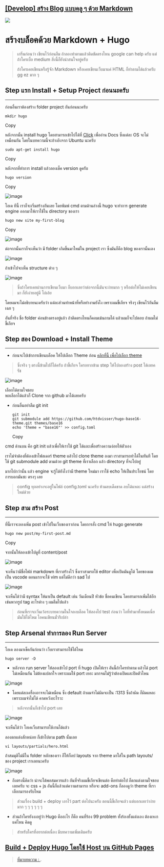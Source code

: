 
## [[Develop] สร้าง Blog แบบคลู ๆ ด้วย Markdown](https://bozzlab.github.io/post/hugo-blog/)

![](https://bozzlab.github.io/img/hugo.png)

# สร้างบล็อคด้วย Markdown + Hugo

> เกริ่นก่อนว่า เขียนไว้ก่อนลืม ถ้าลองทำตามแล้วติดขัดตรงไหน google can help ครับ แต่ถ้าใครเบื่อ medium สิ่งนี้ก็ยังน่าสนใจอยู่ครับ
> 
> ถ้าใครเคยเขียนหรือรู้จัก Markdown หรือเคยเขียนเว็บมาแค่ HTML ก็ทำตามได้แล้วครับ gg ez มาก ๆ

## Step แรก Install + Setup Project ก่อนนะครับ

----------

ก่อนอื่นเราต้องสร้าง folder project กันก่อนนะครับ

```shell
mkdir hugo

```

Copy

หลังจากนั้น install hugo โดยสามารถเข้าไปได้ที่  [Click](https://gohugo.io/getting-started/installing/)  เพื่ออ่าน Docs ซึ่งแต่ละ OS จะไม่เหมือนกัน โดยในบทความนี้จะอ้างอิงจาก Ubuntu นะครับ

```shell
sudo apt-get install hugo

```

Copy

หลังจากที่ทำการ install แล้วลองเช็ค version ดูครับ

```shell
hugo version

```

Copy

  
![image](https://bozzlab.github.io/img/hugo-p1.png)  

โอเค ทีนี้ เราก็จะเริ่มสร้างกันเลย โดยพิมพ์ cmd ตามด้านล่างนี้ hugo จะทำการ generate engine ออกมาให้เราใช้ใน directory ของเรา

```shell
hugo new site my-first-blog

```

Copy

  
![image](https://bozzlab.github.io/img/hugo-p2.png)  

ต่อจากนั้นเราก็จะเห็นว่า มี folder เกิดขึ้นมาใหม่ใน project เรา ซึ่งมันก็คือ blog ของเรานั้นเอง

  
![image](https://bozzlab.github.io/img/hugo-p3.png)  

ถ้าเข้าไปจะเห็น structure ต่าง ๆ

  
![image](https://bozzlab.github.io/img/hugo-p4.png)  

> ซึ่งถ้าใครเคยผ่านการเขียนเว็บมา ก็บอกเลยว่าต่อจากนี้มันจะง่ายมาก ๆ หรือต่อให้ไม่เคยเขียนมา ก็ยังง่ายอยู่ดี โถ่เอ้ย

โดยผมจะไม่อธิบายนะครับว่า แต่ละส่วนทำหน้าที่หรือทำงานยังไง เพราะผมขี้เกียจ จริงๆ เขียนไว้กันลืมเฉย ๆ

อันที่จริง ชื่อ folder ค่อนข้างตรงอยู่แล้ว ถ้าติดตรงไหนก็คอมเม้นถามได้ แล้วผมก็จะไปตอบ ถ้าผมไม่ขี้เกียจ

## Step สอง Download + Install Theme

----------

-   ก่อนจะไปเข้าการเขียนบล็อค ให้ไปเลือก Theme ก่อน  [คลิกที่นี้ เพื่อไปเลือก theme](https://themes.gohugo.io/)

> ซึ่งจริง ๆ ตรงนี้ข้ามไปก็ได้ครับ ถ้าขี้เกียจ ใครอยากข้าม step ให้ไปลองสร้าง post ได้เลยครัช

  
![image](https://bozzlab.github.io/img/hugo-theme.png)  

เลือกได้ตามใจชอบ  
พอเลือกได้แล้วก็ Clone จาก github มาได้เลยครับ

-   ก่อนอื่นอย่าลืม git init
    
    ```shell
    git init 
    git submodule add https://github.com/htdvisser/hugo-base16-theme.git themes/base16  
    echo 'theme = "base16"' >> config.toml
    
    ```
    
    Copy
    

cmd ด้านบน คือ git init แล้วเพื่อให้เราใช้ git ได้และเพื่อสร้างความง่อยให้ตัวเอง

เราไม่จำต้องที่ต้องเข้าโฟลเดอร์ theme แล้วไป clone theme ลงมา เราสามารถทำได้ในทันที โดยใช้ git submodule add ตามด้วย git theme ที่เราเลือก แล้ว directory ที่จะไปอยู๋

มากไปกว่านั้น แล้ว engine จะรู้ได้ยังไงว่ามี theme ใหม่มา เราใช้ echo ให้เป็นประโยชน์ โดยการบอกมันซะ ตรงๆ เลย

> config ทุกอย่างจะอยู่ในไฟล์ config.toml นะครับ ห้ามลบเด็ดขาด ลบได้แหละ แต่สร้างใหม่ด้วย

## Step สาม สร้าง Post

----------

ที่นี้เราจะลองเพิ่ม post เข้าไปในเว็บของเราก่อน โดยการสั่ง cmd ให้ hugo generate

```shell
hugo new post/my-first-post.md

```

Copy

จากนั้นให้ลองเข้าไปดูที่ content/post

  
![image](https://bozzlab.github.io/img/hugo-list-blog-1.png)  

จะเห็นว่ามีชื่อไฟล์ markdown ที่เราสร้างไว้ ซึ่งเราสามรถใช้ editor เพื่อเปิดมันดูได้ โดยของผมเป็น vscode ตอนแรกจะใช้ vim แต่ไม่ดีกว่า sad ไป

![image](https://bozzlab.github.io/img/hugo-blog-1.png)

จะเห็นได้ว่ามี syntax ให้มาเป็น default เช่น วันเดือนปี หัวข้อ ชื่อคนเขียน โดยสามารถเพิ่มได้อีก เช่นพวกรูป tag อะไรต่าง ๆ ผมลืมไปแล้ว

> ก่อนที่เราจะเวิ่นเว้อระบายความในใจลงบล็อค ให้ลองไป test ก่อนว่า ไอที่ทำมาทั้งหมดเนี่ย มันใช้ได้ไหม ไอคนเขียนมั่วรึเปล่า

## Step Arsenal ทำการลอง Run Server

----------

โอเค ลองมาเช็คกันก่อนว่า เว็บเราสามารถใช้ได้ไหม

```shell
hugo server -D

```

-   หลังจาก run server ให้ลองเข้าไป port ที่ hugo เปิดให้เรา อันนี้ถ้าใครทำตาม แล้วได้ port ไม่เหมือนกัน ไม่ต้องแปลกใจ เพราะผมใช้ port เยอะ มากจนไม่รู้ว่าต้องเปิดและปิดตัวไหน

![image](https://bozzlab.github.io/img/hugo-serv.png)

-   โดยแต่ละเครื่องอาจจะไม่เหมือน ซึ่ง default ถ้าผมจำไม่ผิดจะเป็น :1313 ซึ่งถ้าผิด ก็ผิดแหละ เพราะผมจำไม่ได้ คาดหวังอะไรวะ

> หลังจากนั้นก็เข้าไป port เลย

![image](https://bozzlab.github.io/img/hugo-runweb.png)

จะเห็นได้ว่า โอเคเว็บสามารถใช้งานได้แล้ว

ลองตกแต่งสักหน่อย ก็เข้าไปตาม path นั้นเลย

```shell
vi layouts/partials/hero.html 

```


ถ้าสมมุติไม่มีใน folder หลักของเรา ก็ให้ก็อป layouts จาก theme มาใส่ใน path layouts/ ของ project เราเลยนะครับ

![image](https://bozzlab.github.io/img/hugo-cm.png)

-   ถึงตรงนี้คิดว่า น่าจะได้พอสมควรแล้ว อันที่จริงผมขี้เกียจเขียนต่อ คือท่าต่อไป ก็ตกแต่งตามใจชอบเลยครับ จะ css + js อันนี้ก็แล้วแต่ความสามารถ หรือจะ add-ons ก็ลองดูว่า theme ที่เราเลือกมารองรับไหม

> ส่วนเรื่อง build + deploy เอาไว้ part ต่อไปนะครับ ตอนนี้ขี้เกียจแล้ว แต่บอกเลยว่าง่ายมาก ๆ ๆ ๆ ๆ ๆ ๆ

-   ส่วนถ้าใครยังงงอยู่ว่า Hugo คืออะไร ก็คือ คนที่ร้อง 99 problem ทั้งร้องทั้งแต่งเอง ต้องเหงาแค่ไหน คิดดู

> สำหรับใครที่อยากต่อเนื่อง มีบทความเพิ่มเติมครับ

## [Build + Deploy Hugo โดยใช้ Host บน GitHub Pages](https://bozzlab.github.io/post/hugo-build/)

>[ที่มาบทความ : ](https://bozzlab.github.io/post/hugo-blog/).
<!--stackedit_data:
eyJoaXN0b3J5IjpbMzQ3MjExOTc5XX0=
-->